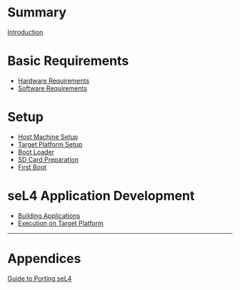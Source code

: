 # Summary

[Introduction](introduction.md)

# Basic Requirements

- [Hardware Requirements](hardware_requirements.md)
- [Software Requirements](software_requirements.md)

# Setup

- [Host Machine Setup](host_machine_setup.md)
- [Target Platform Setup](target_platform_setup.md)
- [Boot Loader](bootloader.md)
- [SD Card Preparation](sd_card_preparation.md)
- [First Boot]()

# seL4 Application Development

- [Building Applications](building_applications.md)
- [Execution on Target Platform](execution_on_target_platform.md)

---

# Appendices

[Guide to Porting seL4]()
